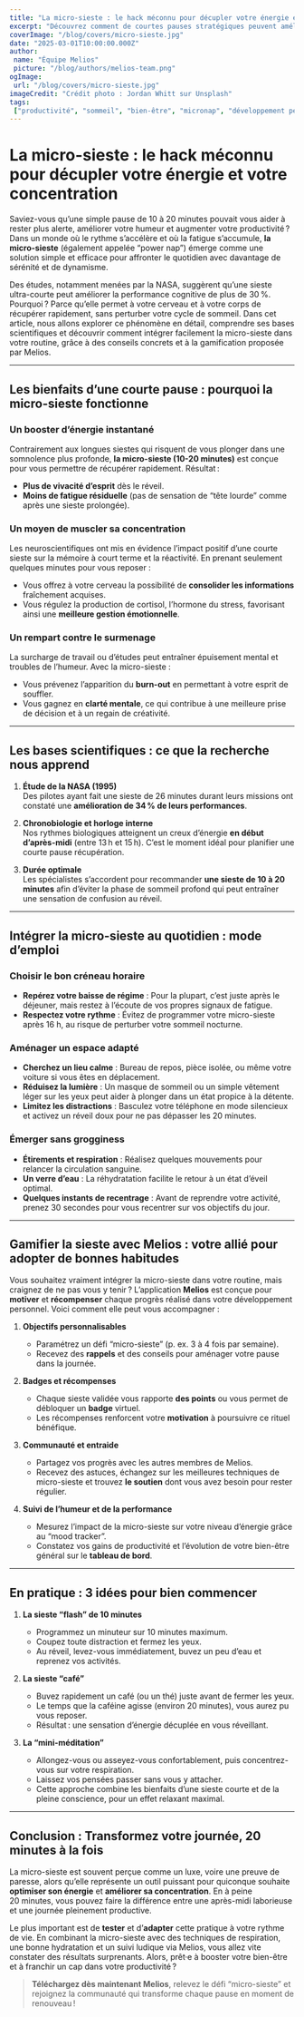 ```yaml
---
title: "La micro-sieste : le hack méconnu pour décupler votre énergie et votre concentration"
excerpt: "Découvrez comment de courtes pauses stratégiques peuvent améliorer considérablement votre productivité et votre bien-être, sans perturber votre emploi du temps."
coverImage: "/blog/covers/micro-sieste.jpg"
date: "2025-03-01T10:00:00.000Z"
author:
 name: "Équipe Melios"
 picture: "/blog/authors/melios-team.png"
ogImage:
 url: "/blog/covers/micro-sieste.jpg"
imageCredit: "Crédit photo : Jordan Whitt sur Unsplash"
tags:
 ["productivité", "sommeil", "bien-être", "micronap", "développement personnel"]
---
```


# La micro-sieste : le hack méconnu pour décupler votre énergie et votre concentration

Saviez-vous qu’une simple pause de 10 à 20 minutes pouvait vous aider à rester plus alerte, améliorer votre humeur et augmenter votre productivité ? Dans un monde où le rythme s’accélère et où la fatigue s’accumule, **la micro-sieste** (également appelée “power nap”) émerge comme une solution simple et efficace pour affronter le quotidien avec davantage de sérénité et de dynamisme.

Des études, notamment menées par la NASA, suggèrent qu’une sieste ultra-courte peut améliorer la performance cognitive de plus de 30 %. Pourquoi ? Parce qu’elle permet à votre cerveau et à votre corps de récupérer rapidement, sans perturber votre cycle de sommeil. Dans cet article, nous allons explorer ce phénomène en détail, comprendre ses bases scientifiques et découvrir comment intégrer facilement la micro-sieste dans votre routine, grâce à des conseils concrets et à la gamification proposée par Melios.

---

## Les bienfaits d’une courte pause : pourquoi la micro-sieste fonctionne

### Un booster d’énergie instantané

Contrairement aux longues siestes qui risquent de vous plonger dans une somnolence plus profonde, **la micro-sieste (10-20 minutes)** est conçue pour vous permettre de récupérer rapidement. Résultat :

- **Plus de vivacité d’esprit** dès le réveil.
- **Moins de fatigue résiduelle** (pas de sensation de “tête lourde” comme après une sieste prolongée).

### Un moyen de muscler sa concentration

Les neuroscientifiques ont mis en évidence l’impact positif d’une courte sieste sur la mémoire à court terme et la réactivité. En prenant seulement quelques minutes pour vous reposer :

- Vous offrez à votre cerveau la possibilité de **consolider les informations** fraîchement acquises.
- Vous régulez la production de cortisol, l’hormone du stress, favorisant ainsi une **meilleure gestion émotionnelle**.

### Un rempart contre le surmenage

La surcharge de travail ou d’études peut entraîner épuisement mental et troubles de l’humeur. Avec la micro-sieste :

- Vous prévenez l’apparition du **burn-out** en permettant à votre esprit de souffler.
- Vous gagnez en **clarté mentale**, ce qui contribue à une meilleure prise de décision et à un regain de créativité.

---

## Les bases scientifiques : ce que la recherche nous apprend

1. **Étude de la NASA (1995)**  
   Des pilotes ayant fait une sieste de 26 minutes durant leurs missions ont constaté une **amélioration de 34 % de leurs performances**.

2. **Chronobiologie et horloge interne**  
   Nos rythmes biologiques atteignent un creux d’énergie **en début d’après-midi** (entre 13 h et 15 h). C’est le moment idéal pour planifier une courte pause récupération.

3. **Durée optimale**  
   Les spécialistes s’accordent pour recommander **une sieste de 10 à 20 minutes** afin d’éviter la phase de sommeil profond qui peut entraîner une sensation de confusion au réveil.

---

## Intégrer la micro-sieste au quotidien : mode d’emploi

### Choisir le bon créneau horaire

- **Repérez votre baisse de régime** : Pour la plupart, c’est juste après le déjeuner, mais restez à l’écoute de vos propres signaux de fatigue.
- **Respectez votre rythme** : Évitez de programmer votre micro-sieste après 16 h, au risque de perturber votre sommeil nocturne.

### Aménager un espace adapté

- **Cherchez un lieu calme** : Bureau de repos, pièce isolée, ou même votre voiture si vous êtes en déplacement.
- **Réduisez la lumière** : Un masque de sommeil ou un simple vêtement léger sur les yeux peut aider à plonger dans un état propice à la détente.
- **Limitez les distractions** : Basculez votre téléphone en mode silencieux et activez un réveil doux pour ne pas dépasser les 20 minutes.

### Émerger sans grogginess

- **Étirements et respiration** : Réalisez quelques mouvements pour relancer la circulation sanguine.
- **Un verre d’eau** : La réhydratation facilite le retour à un état d’éveil optimal.
- **Quelques instants de recentrage** : Avant de reprendre votre activité, prenez 30 secondes pour vous recentrer sur vos objectifs du jour.

---

## Gamifier la sieste avec Melios : votre allié pour adopter de bonnes habitudes

Vous souhaitez vraiment intégrer la micro-sieste dans votre routine, mais craignez de ne pas vous y tenir ? L’application **Melios** est conçue pour **motiver** et **récompenser** chaque progrès réalisé dans votre développement personnel. Voici comment elle peut vous accompagner :

1. **Objectifs personnalisables**

   - Paramétrez un défi “micro-sieste” (p. ex. 3 à 4 fois par semaine).
   - Recevez des **rappels** et des conseils pour aménager votre pause dans la journée.

2. **Badges et récompenses**

   - Chaque sieste validée vous rapporte **des points** ou vous permet de débloquer un **badge** virtuel.
   - Les récompenses renforcent votre **motivation** à poursuivre ce rituel bénéfique.

3. **Communauté et entraide**

   - Partagez vos progrès avec les autres membres de Melios.
   - Recevez des astuces, échangez sur les meilleures techniques de micro-sieste et trouvez **le soutien** dont vous avez besoin pour rester régulier.

4. **Suivi de l’humeur et de la performance**
   - Mesurez l’impact de la micro-sieste sur votre niveau d’énergie grâce au “mood tracker”.
   - Constatez vos gains de productivité et l’évolution de votre bien-être général sur le **tableau de bord**.

---

## En pratique : 3 idées pour bien commencer

1. **La sieste “flash” de 10 minutes**

   - Programmez un minuteur sur 10 minutes maximum.
   - Coupez toute distraction et fermez les yeux.
   - Au réveil, levez-vous immédiatement, buvez un peu d’eau et reprenez vos activités.

2. **La sieste “café”**

   - Buvez rapidement un café (ou un thé) juste avant de fermer les yeux.
   - Le temps que la caféine agisse (environ 20 minutes), vous aurez pu vous reposer.
   - Résultat : une sensation d’énergie décuplée en vous réveillant.

3. **La “mini-méditation”**
   - Allongez-vous ou asseyez-vous confortablement, puis concentrez-vous sur votre respiration.
   - Laissez vos pensées passer sans vous y attacher.
   - Cette approche combine les bienfaits d’une sieste courte et de la pleine conscience, pour un effet relaxant maximal.

---

## Conclusion : Transformez votre journée, 20 minutes à la fois

La micro-sieste est souvent perçue comme un luxe, voire une preuve de paresse, alors qu’elle représente un outil puissant pour quiconque souhaite **optimiser son énergie** et **améliorer sa concentration**. En à peine 20 minutes, vous pouvez faire la différence entre une après-midi laborieuse et une journée pleinement productive.

Le plus important est de **tester** et d’**adapter** cette pratique à votre rythme de vie. En combinant la micro-sieste avec des techniques de respiration, une bonne hydratation et un suivi ludique via Melios, vous allez vite constater des résultats surprenants. Alors, prêt·e à booster votre bien-être et à franchir un cap dans votre productivité ?

> **Téléchargez dès maintenant Melios**, relevez le défi “micro-sieste” et rejoignez la communauté qui transforme chaque pause en moment de renouveau !
